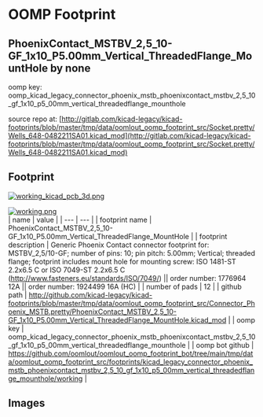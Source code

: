 # OOMP Footprint  
## PhoenixContact_MSTBV_2,5_10-GF_1x10_P5.00mm_Vertical_ThreadedFlange_MountHole  by none  
  
oomp key: oomp_kicad_legacy_connector_phoenix_mstb_phoenixcontact_mstbv_2,5_10_gf_1x10_p5_00mm_vertical_threadedflange_mounthole  
  
source repo at: [http://gitlab.com/kicad-legacy/kicad-footprints/blob/master/tmp/data/oomlout_oomp_footprint_src/Socket.pretty/Wells_648-0482211SA01.kicad_mod](http://gitlab.com/kicad-legacy/kicad-footprints/blob/master/tmp/data/oomlout_oomp_footprint_src/Socket.pretty/Wells_648-0482211SA01.kicad_mod)  
## Footprint  
  
[![working_kicad_pcb_3d.png](working_kicad_pcb_3d_600.png)](working_kicad_pcb_3d.png)  
  
[![working.png](working_600.png)](working.png)  
| name | value | 
| --- | --- | 
| footprint name | PhoenixContact_MSTBV_2,5_10-GF_1x10_P5.00mm_Vertical_ThreadedFlange_MountHole | 
| footprint description | Generic Phoenix Contact connector footprint for: MSTBV_2,5/10-GF; number of pins: 10; pin pitch: 5.00mm; Vertical; threaded flange; footprint includes mount hole for mounting screw: ISO 1481-ST 2.2x6.5 C or ISO 7049-ST 2.2x6.5 C (http://www.fasteners.eu/standards/ISO/7049/) || order number: 1776964 12A || order number: 1924499 16A (HC) | 
| number of pads | 12 | 
| github path | http://github.com/kicad-legacy/kicad-footprints/blob/master/tmp/data/oomlout_oomp_footprint_src/Connector_Phoenix_MSTB.pretty/PhoenixContact_MSTBV_2,5_10-GF_1x10_P5.00mm_Vertical_ThreadedFlange_MountHole.kicad_mod | 
| oomp key | oomp_kicad_legacy_connector_phoenix_mstb_phoenixcontact_mstbv_2,5_10_gf_1x10_p5_00mm_vertical_threadedflange_mounthole | 
| oomp bot github | https://github.com/oomlout/oomlout_oomp_footprint_bot/tree/main/tmp/data/oomlout_oomp_footprint_src/footprints/kicad_legacy_connector_phoenix_mstb_phoenixcontact_mstbv_2,5_10_gf_1x10_p5_00mm_vertical_threadedflange_mounthole/working | 
## Images  
